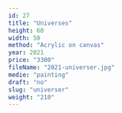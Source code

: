 ```yaml
---
id: 27
title: "Universes"
height: 60
width: 50
method: "Acrylic on canvas"
year: 2021
price: "3300"
fileName: "2021-universer.jpg"
medie: "painting"
draft: "no"
slug: "universer"
weight: "210"
---
```

